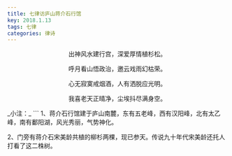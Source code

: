 ```yaml
---
title: 七律访庐山蒋介石行馆
key: 2018.1.13
tags: 七律
categories: 律诗
---
```


<p align="center">出神风水建行宫，深爱厚情植杉松。
</p>
<p align="center">呼月看山悟政治，邀云戏雨幻枯荣。
</p>
<p align="center">心无寂寞戒烟酒，人有洒脱应光明。
</p>
<p align="center">我喜老天正晴净，尘埃抖尽满身空。
</p>
_小注：_
```
1、蒋介石行馆建于庐山南麓，东有五老峰，西有汉阳峰，北有太乙峰，南有鄱阳湖，风光秀丽，气势神化。

2、门旁有蒋介石宋美龄共植的柳杉两棵，现已参天。传说九十年代宋美龄还托人打看了这二株树。

```